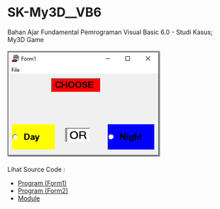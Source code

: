 # SK-My3D__VB6
Bahan Ajar Fundamental Pemrograman Visual Basic 6.0 - Studi Kasus; My3D Game<br><br>
<img src="https://github.com/RizkyKhapidsyah/SK-My3D__VB6/blob/main/result/001.PNG"><br><br>
Lihat Source Code : <br>
- <a href="https://github.com/RizkyKhapidsyah/SK-My3D__VB6/blob/main/mY3D.frm">Program (Form1)</a><br>
- <a href="https://github.com/RizkyKhapidsyah/SK-My3D__VB6/blob/main/mY3D2.frm">Program (Form2)</a><br>
- <a href="https://github.com/RizkyKhapidsyah/SK-My3D__VB6/blob/main/Module1.bas">Module</a>
